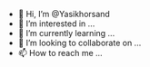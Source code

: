 - 👋 Hi, I’m @Yasikhorsand
- 👀 I’m interested in ...
- 🌱 I’m currently learning ...
- 💞️ I’m looking to collaborate on ...
- 📫 How to reach me ...

<!---
Yasikhorsand/Yasikhorsand is a ✨ special ✨ repository because its `README.md` (this file) appears on your GitHub profile.
You can click the Preview link to take a look at your changes.
--->
